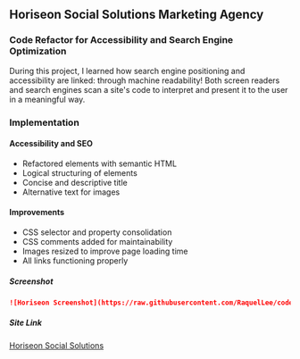 ## Horiseon Social Solutions Marketing Agency
### Code Refactor for Accessibility and Search Engine Optimization

During this project, I learned how search engine positioning and accessibility are linked: through machine readability! Both screen readers and search engines scan a site's code to interpret and present it to the user in a meaningful way.

### Implementation

#### Accessibility and SEO
* Refactored elements with semantic HTML 
* Logical structuring of elements
* Concise and descriptive title
* Alternative text for images

#### Improvements
* CSS selector and property consolidation
* CSS comments added for maintainability
* Images resized to improve page loading time
* All links functioning properly

##### Screenshot
```md
![Horiseon Screenshot](https://raw.githubusercontent.com/RaquelLee/code_refactor/main/assets/images/screenshot.png)
```

##### Site Link
[Horiseon Social Solutions](https://raquellee.github.io/code_refactor/)